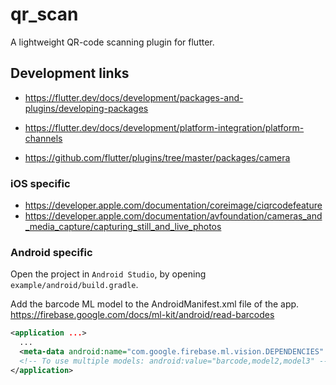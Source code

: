 # qr_scan

A lightweight QR-code scanning plugin for flutter.

## Development links
- https://flutter.dev/docs/development/packages-and-plugins/developing-packages
- https://flutter.dev/docs/development/platform-integration/platform-channels

- https://github.com/flutter/plugins/tree/master/packages/camera

### iOS specific
- https://developer.apple.com/documentation/coreimage/ciqrcodefeature
- https://developer.apple.com/documentation/avfoundation/cameras_and_media_capture/capturing_still_and_live_photos

### Android specific

Open the project in `Android Studio`, by opening `example/android/build.gradle`.

Add the barcode ML model to the AndroidManifest.xml file of the app.
https://firebase.google.com/docs/ml-kit/android/read-barcodes

```xml
<application ...>
  ...
  <meta-data android:name="com.google.firebase.ml.vision.DEPENDENCIES" android:value="barcode" />
  <!-- To use multiple models: android:value="barcode,model2,model3" -->
</application>
```
